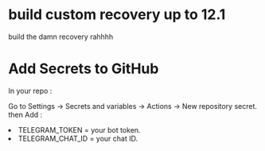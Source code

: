 # build custom recovery up to 12.1 
build the damn recovery rahhhh

<h1>Add Secrets to GitHub</h1>
In your repo :
<p>Go to Settings → Secrets and variables → Actions → New repository secret.
<br>then Add :</p>
<li>TELEGRAM_TOKEN = your bot token.</li>
<li>TELEGRAM_CHAT_ID = your chat ID.</li>
